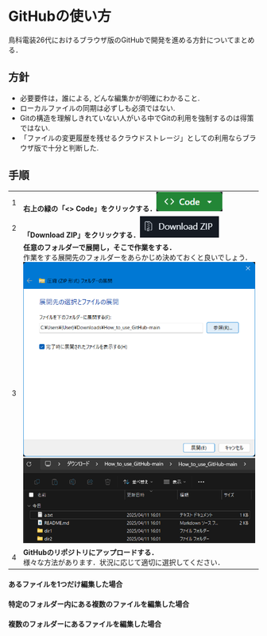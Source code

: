 # GitHubの使い方
鳥科電装26代におけるブラウザ版のGitHubで開発を進める方針についてまとめる．

## 方針
- 必要要件は，誰による, どんな編集かが明確にわかること. 
- ローカルファイルの同期は必ずしも必須ではない. 
- Gitの構造を理解しきれていない人がいる中でGitの利用を強制するのは得策ではない. 
- 「ファイルの変更履歴を残せるクラウドストレージ」としての利用ならブラウザ版で十分と判断した. 

## 手順
|||
|---|---|
|1|**右上の緑の「\<\> Code」をクリックする．**<img src="images/Code_Button.png">|
|2|**「Download ZIP」をクリックする．**<img src="images/Download_ZIP_Button.png">|
|3|**任意のフォルダーで展開し，そこで作業をする．**<br>作業をする展開先のフォルダーをあらかじめ決めておくと良いでしょう．<br><img src="images/Unzipping.png" width="500px"><br><img src="images/Unzipped.png" width="500px">|
|4|**GitHubのリポジトリにアップロードする．**<br>様々な方法があります．状況に応じて適切に選択してください．|

#### あるファイルを1つだけ編集した場合


#### 特定のフォルダー内にある複数のファイルを編集した場合


#### 複数のフォルダーにあるファイルを編集した場合


